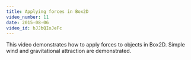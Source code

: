 ```yaml
---
title: Applying forces in Box2D
video_number: 11
date: 2015-08-06
video_id: bJJbQIoJeFc
---
```

This video demonstrates how to apply forces to objects in Box2D.  Simple wind and gravitational attraction are demonstrated.
